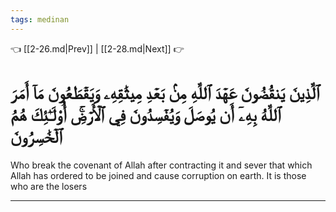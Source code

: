 ```yaml
---
tags: medinan
---
```


👈 [[2-26.md|Prev]] | [[2-28.md|Next]] 👉

# ٱلَّذِينَ يَنقُضُونَ عَهۡدَ ٱللَّهِ مِنۢ بَعۡدِ مِيثَٰقِهِۦ وَيَقۡطَعُونَ مَآ أَمَرَ ٱللَّهُ بِهِۦٓ أَن يُوصَلَ وَيُفۡسِدُونَ فِي ٱلۡأَرۡضِۚ أُوْلَـٰٓئِكَ هُمُ ٱلۡخَٰسِرُونَ

Who break the covenant of Allah after contracting it and sever that which Allah has ordered to be joined and cause corruption on earth. It is those who are the losers

---

